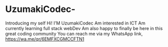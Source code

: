 # UzumakiCodec-
Introducing my self
Hi! I'M UzumakiCodec
Am interested in ICT
Am currently learning full stack webDev
Am also happy to finally be here in this great coding community
You can reach me via my WhatsApp link, https://wa.me/qr/6EMFXCGMCCFTN1
